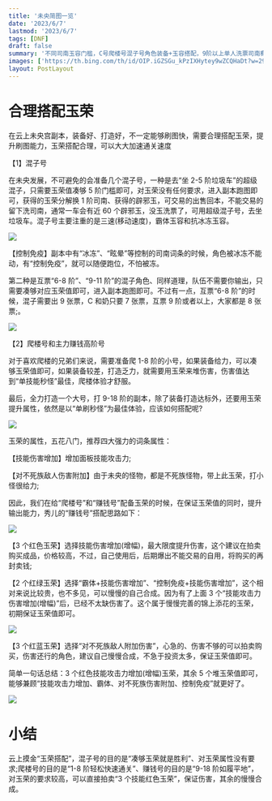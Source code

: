 ```yaml
---
title: '未央简图一览'
date: '2023/6/7'
lastmod: '2023/6/7'
tags: [DNF]
draft: false
summary: '不同司南玉容门槛，C号爬楼号混子号角色装备+玉容搭配，9阶以上单人洗票司南概率+12阶段洗票概率推荐，宝箱地图一览，'
images: ['https://th.bing.com/th/id/OIP.iGZSGu_kPzIXHytey9wZCQHaDt?w=296&h=174&c=7&r=0&o=5&pid=1.7']
layout: PostLayout
---
```


# 合理搭配玉荣

在云上未央宫副本，装备好、打造好，不一定能够刷图快，需要合理搭配玉荣，提升刷图能力，玉荣搭配合理，可以大大加速通关速度

【1】混子号

在未央发展，不可避免的会准备几个混子号，一种是去“坐 2-5 阶垃圾车”的超级混子，只需要玉荣值凑够 5 阶门槛即可，对玉荣没有任何要求，进入副本跑图即可，获得的玉荣分解换 1 阶司南、获得的辟邪玉，可交易的出售回本，不能交易的留下洗司南，通常一车会有近 60 个辟邪玉，没玉洗票了，可用超级混子号，去坐垃圾车。混子号主要注重的是三速(移动速度)，霸体玉容和抗冰冻玉容。

![](https://pic4.zhimg.com/v2-4a61cc87a7ae2dba72f9edb05115261f_b.jpg)

【控制免疫】副本中有“冰冻”、“眩晕”等控制的司南词条的时候，角色被冰冻不能动，有“控制免疫”，就可以随便跑位，不怕被冻。

第二种是互票“6-8 阶”、“9-11 阶”的混子角色、同样道理，队伍不需要你输出，只需要凑够对应玉荣值即可，进入副本跑图即可。不过有一点，互票“6-8 阶”的时候，混子需要出 9 张票，C 和奶只要 7 张票，互票 9 阶或者以上，大家都是 8 张票;。

![](https://pic4.zhimg.com/v2-a5e5a8336e082133c754e55c5f2871ab_b.jpg)

【2】爬楼号和主力赚钱高阶号

对于喜欢爬楼的兄弟们来说，需要准备爬 1-8 阶的小号，如果装备给力，可以凑够玉荣值即可，如果装备较差，打造乏力，就需要用玉荣来堆伤害，伤害值达到“单技能秒怪”最佳，爬楼体验才舒服。

最后，全力打造一个大号，打 9-18 阶的副本，除了装备打造达标外，还要用玉荣提升属性，依然是以“单刷秒怪”为最佳体验，应该如何搭配呢?

![](https://pic2.zhimg.com/v2-a52dbc27d53931fc1d8d0e6eb788c511_r.jpg)

玉荣的属性，五花八门，推荐四大强力的词条属性：

【技能伤害增加】增加面板技能攻击力;

【对不死族敌人伤害附加】由于未央的怪物，都是不死族怪物，带上此玉荣，打小怪很给力;

因此，我们在给“爬楼号”和“赚钱号”配备玉荣的时候，在保证玉荣值的同时，提升输出能力，秀儿的“赚钱号”搭配思路如下：

![](https://pic2.zhimg.com/v2-026d273597bb9e4948e445faaf46f0b9_r.jpg)

【3 个红色玉荣】选择技能伤害增加(增幅)，最大限度提升伤害，这个建议在拍卖购买成品，价格较高，不过，自己使用后，后期爆出不能交易的自用，将购买的再封卖钱;

【2 个红绿玉荣】选择“霸体+技能伤害增加”、“控制免疫+技能伤害增加”，这个相对来说比较贵，也不多见，可以慢慢的自己合成。因为有了上面 3 个“技能攻击力伤害增加(增幅)”后，已经不太缺伤害了。这个属于慢慢完善的锦上添花的玉荣，初期保证玉荣值即可。

![](https://pic3.zhimg.com/v2-c6f1be515845cd590d72b247eda3a356_r.jpg)

【3 个红蓝玉荣】选择“对不死族敌人附加伤害”，心急的、伤害不够的可以拍卖购买，伤害还行的角色，建议自己慢慢合成，不急于投资太多，保证玉荣值即可。

简单一句话总结：3 个红色技能攻击力增加(增幅)玉荣，其余 5 个堆玉荣值即可，能够兼顾“技能攻击力增加、霸体、对不死族伤害附加、控制免疫”就更好了。

![](https://pic1.zhimg.com/v2-7b5dd188d52194d54963b0a3fe4a3820_b.jpg)

# 小结

云上摸金“玉荣搭配”，混子号的目的是“凑够玉荣就是胜利”、对玉荣属性没有要求;爬楼号的目的是“1-8 阶轻松快速通关”、赚钱号的目的是“9-18 阶如履平地”，对玉荣的要求较高，可以直接拍卖“3 个技能红色玉荣”，保证伤害，其余的慢慢合成。

